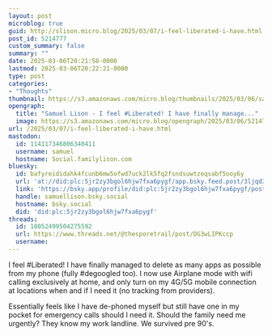 ```yaml
---
layout: post
microblog: true
guid: http://slison.micro.blog/2025/03/07/i-feel-liberated-i-have.html
post_id: 5214777
custom_summary: false
summary: ""
date: 2025-03-06T20:21:58-0000
lastmod: 2025-03-06T20:22:21-0000
type: post
categories:
- "Thoughts"
thumbnail: https://s3.amazonaws.com/micro.blog/thumbnails/2025/03/06/samuellison.com/1aac86b78a54809a52bed26adfa738d3.png
opengraph:
  title: "Samuel Lison - I feel #Liberated! I have finally manage..."
  image: https://s3.amazonaws.com/micro.blog/opengraph/2025/03/06/5214777.png
url: /2025/03/07/i-feel-liberated-i-have.html
mastodon:
  id: 114117346806340411
  username: samuel
  hostname: Social.familylison.com
bluesky:
  id: bafyreididahk4fcunb6mw5ofwd7uck2lk5fq2fsndsuwtzeqsabf5ooy6y
  url: 'at://did:plc:5jr2zy3bgol6hjw7fxa6pygf/app.bsky.feed.post/3ljqd37mnkn2z'
  link: 'https://bsky.app/profile/did:plc:5jr2zy3bgol6hjw7fxa6pygf/post/3ljqd37mnkn2z'
  handle: samuellison.bsky.social
  hostname: bsky.social
  did: 'did:plc:5jr2zy3bgol6hjw7fxa6pygf'
threads:
  id: 18052499504275592
  url: https://www.threads.net/@thesporetrail/post/DG3wLIPKccp
  username: 
---
```

I feel #Liberated! I have finally managed to delete as many apps as possible from my phone (fully #degoogled too). I now use Airplane mode with wifi calling exclusively at home, and only turn on my 4G/5G mobile connection at locations when and if I need it (no tracking from providers). 

Essentially feels like I have de-phoned myself but still have one in my pocket for emergency calls should I need it.
Should the family need me urgently? They know my work landline. We survived pre 90's.
